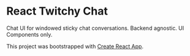 # React Twitchy Chat

Chat UI for windowed sticky chat conversations. Backend agnostic. UI Components only.

This project was bootstrapped with [Create React App](https://github.com/facebookincubator/create-react-app).
